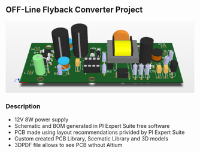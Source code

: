 ## OFF-Line Flyback Converter Project
![](/logo.PNG)

### Description
- 12V 8W power supply
- Schematic and BOM generated in PI Expert Suite free software
- PCB made using layout recommendations privided by PI Expert Suite
- Custom created PCB Library, Scematic Library and 3D models
- 3DPDF file allows to see PCB wthout Altium

